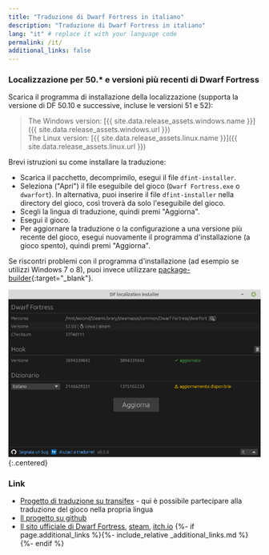 ```yaml
---
title: "Traduzione di Dwarf Fortress in italiano"
description: "Traduzione di Dwarf Fortress in italiano"
lang: "it" # replace it with your language code
permalink: /it/
additional_links: false
---
```


### Localizzazione per 50.* e versioni più recenti di Dwarf Fortress

Scarica il programma di installazione della localizzazione (supporta la versione di DF 50.10 e successive, incluse le versioni 51 e 52):

> The Windows version:
> [{{ site.data.release_assets.windows.name }}]({{ site.data.release_assets.windows.url }})  
> The Linux version:
> [{{ site.data.release_assets.linux.name }}]({{ site.data.release_assets.linux.url }})

Brevi istruzioni su come installare la traduzione:

- Scarica il pacchetto, decomprimilo, esegui il file `dfint-installer`.
- Seleziona ("Apri") il file eseguibile del gioco (`Dwarf Fortress.exe` o `dwarfort`). In alternativa, puoi inserire il file `dfint-installer` nella directory del gioco, così troverà da solo l'eseguibile del gioco.
- Scegli la lingua di traduzione, quindi premi "Aggiorna".
- Esegui il gioco.
- Per aggiornare la traduzione o la configurazione a una versione più recente del gioco, esegui nuovamente il programma d'installazione (a gioco spento), quindi premi "Aggiorna".

Se riscontri problemi con il programma d'installazione (ad esempio se utilizzi Windows 7 o 8), puoi invece utilizzare [package-builder](https://dfint-package-build.streamlit.app){:target="_blank"}.

![screenshot](screenshot.png){:.centered}

### Link

- [Progetto di traduzione su transifex](https://app.transifex.com/dwarf-fortress-translation/dwarf-fortress-steam) - qui è possibile partecipare alla traduzione del gioco nella propria lingua
- [Il progetto su github](https://github.com/dfint)
- [Il sito ufficiale di Dwarf Fortress](https://bay12games.com/dwarves/), [steam](https://store.steampowered.com/app/975370/Dwarf_Fortress/), [itch.io](https://kitfoxgames.itch.io/dwarf-fortress)
{%- if page.additional_links %}{%- include_relative _additional_links.md %}{%- endif %}
